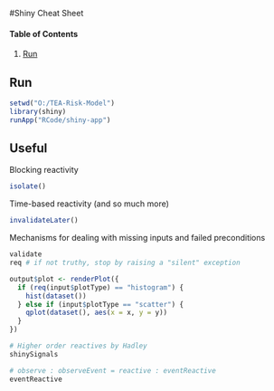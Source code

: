 #Shiny Cheat Sheet

#### Table of Contents
1. [Run](#run)

## Run
```r
setwd("O:/TEA-Risk-Model")
library(shiny)
runApp("RCode/shiny-app")
```

## Useful

Blocking reactivity
```r
isolate()
```

Time-based reactivity (and so much more)
```r
invalidateLater()
```

Mechanisms for dealing with missing inputs and failed preconditions
```r
validate 
req # if not truthy, stop by raising a "silent" exception

output$plot <- renderPlot({
  if (req(input$plotType) == "histogram") {
    hist(dataset())
  } else if (input$plotType == "scatter") {
    qplot(dataset(), aes(x = x, y = y))
  }
})
```

```r
# Higher order reactives by Hadley
shinySignals

# observe : observeEvent = reactive : eventReactive
eventReactive
```
